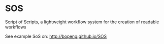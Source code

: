 # SOS
Script of Scripts, a lightweight workflow system for the creation of readable workflows

See example SoS on: http://bopeng.github.io/SOS
